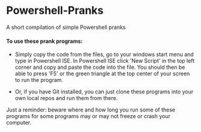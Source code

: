 # Powershell-Pranks
A short compilation of simple Powershell pranks

#### To use these prank programs:
 * Simply copy the code from the files, go to your windows start menu and type in Powershell ISE. In Powershell
   ISE click 'New Script' in the top left corner and copy and paste the code into the file. You should then be able to press 'F5' or the      green triangle at the top center of your screen to run the program. 

 * Or, if you have Git installed, you can just clone these programs into your own local repos and run them from there. 

Just a reminder: beware where and how long you run some of these programs for some programs may or may not freeze or crash your computer.
